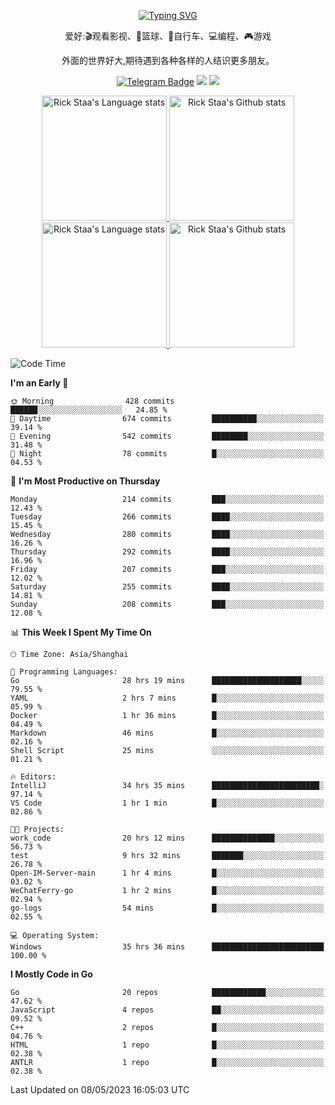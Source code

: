 <div align="center"> 

[![Typing SVG](https://readme-typing-svg.herokuapp.com?size=25&duration=2500&color=eeeeee&vCenter=true&width=200&height=40&lines=Hi+there+%F0%9F%91%8B%F0%9F%8F%BB;I'm+DanBai)](https://git.io/typing-svg)

爱好:🎬观看影视、🏀篮球、🚴自行车、💻编程、🎮游戏

外面的世界好大,期待遇到各种各样的人结识更多朋友。

[![Telegram Badge](https://img.shields.io/badge/-Telegram-blue?style=flat&logo=Telegram&logoColor=white)](https://t.me/danbai9420) 
[![](https://img.shields.io/badge/-Blog-brightgreen?style=flat&logo=Blogger&logoColor=white)](https://p00q.cn)
[![](https://img.shields.io/badge/-Email-red?style=flat&logo=Mail.Ru&logoColor=white)](mailto:danbai@88.com)
</div>

<!-- Light Mode -->
<div align="center"> 
<a href="https://github.com/anuraghazra/github-readme-stats#gh-light-mode-only">
<img height=200 src="https://github-readme-stats-git-master-rstaa-rickstaa.vercel.app/api/top-langs/?username=danbai225&layout=compact&langs_count=10&hide_border=1&role=OWNER,COLLABORATOR#gh-light-mode-only" alt="Rick Staa's Language stats" />
</a>
<a href="https://github.com/anuraghazra/github-readme-stats#gh-light-mode-only">
<img height=200 src="https://github-readme-stats-git-master-rstaa-rickstaa.vercel.app/api?username=danbai225&show_icons=true&count_private=true&line_height=28&hide_border=1&include_all_commits=true&card_width=450&role=OWNER,COLLABORATOR&exclude_repo=github-readme-stats#gh-light-mode-only" alt="Rick Staa's Github stats" />
</a>
</div>

<!-- Dark Mode -->
<div align="center"> 
<a href="https://github.com/anuraghazra/github-readme-stats#gh-dark-mode-only">
<img height=200 src="https://github-readme-stats-git-master-rstaa-rickstaa.vercel.app/api/top-langs/?username=danbai225&layout=compact&langs_count=10&hide_border=1&role=OWNER,COLLABORATOR&theme=github_dark#gh-dark-mode-only" alt="Rick Staa's Language stats" />
</a>
<a href="https://github.com/anuraghazra/github-readme-stats#gh-dark-mode-only">
<img height=200 src="https://github-readme-stats-git-master-rstaa-rickstaa.vercel.app/api?username=danbai225&show_icons=true&count_private=true&line_height=28&hide_border=1&include_all_commits=true&card_width=450&role=OWNER,COLLABORATOR&exclude_repo=github-readme-stats&theme=github_dark#gh-dark-mode-only" alt="Rick Staa's Github stats" />
</a>
</div>

<!--START_SECTION:waka-->
![Code Time](http://img.shields.io/badge/Code%20Time-273%20hrs%2048%20mins-blue)

**I'm an Early 🐤** 

```text
🌞 Morning                428 commits         ██████░░░░░░░░░░░░░░░░░░░   24.85 % 
🌆 Daytime                674 commits         ██████████░░░░░░░░░░░░░░░   39.14 % 
🌃 Evening                542 commits         ████████░░░░░░░░░░░░░░░░░   31.48 % 
🌙 Night                  78 commits          █░░░░░░░░░░░░░░░░░░░░░░░░   04.53 % 
```
📅 **I'm Most Productive on Thursday** 

```text
Monday                   214 commits         ███░░░░░░░░░░░░░░░░░░░░░░   12.43 % 
Tuesday                  266 commits         ████░░░░░░░░░░░░░░░░░░░░░   15.45 % 
Wednesday                280 commits         ████░░░░░░░░░░░░░░░░░░░░░   16.26 % 
Thursday                 292 commits         ████░░░░░░░░░░░░░░░░░░░░░   16.96 % 
Friday                   207 commits         ███░░░░░░░░░░░░░░░░░░░░░░   12.02 % 
Saturday                 255 commits         ████░░░░░░░░░░░░░░░░░░░░░   14.81 % 
Sunday                   208 commits         ███░░░░░░░░░░░░░░░░░░░░░░   12.08 % 
```


📊 **This Week I Spent My Time On** 

```text
🕑︎ Time Zone: Asia/Shanghai

💬 Programming Languages: 
Go                       28 hrs 19 mins      ████████████████████░░░░░   79.55 % 
YAML                     2 hrs 7 mins        █░░░░░░░░░░░░░░░░░░░░░░░░   05.99 % 
Docker                   1 hr 36 mins        █░░░░░░░░░░░░░░░░░░░░░░░░   04.49 % 
Markdown                 46 mins             █░░░░░░░░░░░░░░░░░░░░░░░░   02.16 % 
Shell Script             25 mins             ░░░░░░░░░░░░░░░░░░░░░░░░░   01.21 % 

🔥 Editors: 
IntelliJ                 34 hrs 35 mins      ████████████████████████░   97.14 % 
VS Code                  1 hr 1 min          █░░░░░░░░░░░░░░░░░░░░░░░░   02.86 % 

🐱‍💻 Projects: 
work_code                20 hrs 12 mins      ██████████████░░░░░░░░░░░   56.73 % 
test                     9 hrs 32 mins       ███████░░░░░░░░░░░░░░░░░░   26.78 % 
Open-IM-Server-main      1 hr 4 mins         █░░░░░░░░░░░░░░░░░░░░░░░░   03.02 % 
WeChatFerry-go           1 hr 2 mins         █░░░░░░░░░░░░░░░░░░░░░░░░   02.94 % 
go-logs                  54 mins             █░░░░░░░░░░░░░░░░░░░░░░░░   02.55 % 

💻 Operating System: 
Windows                  35 hrs 36 mins      █████████████████████████   100.00 % 
```

**I Mostly Code in Go** 

```text
Go                       20 repos            ████████████░░░░░░░░░░░░░   47.62 % 
JavaScript               4 repos             ██░░░░░░░░░░░░░░░░░░░░░░░   09.52 % 
C++                      2 repos             █░░░░░░░░░░░░░░░░░░░░░░░░   04.76 % 
HTML                     1 repo              █░░░░░░░░░░░░░░░░░░░░░░░░   02.38 % 
ANTLR                    1 repo              █░░░░░░░░░░░░░░░░░░░░░░░░   02.38 % 
```




 Last Updated on 08/05/2023 16:05:03 UTC
<!--END_SECTION:waka-->
